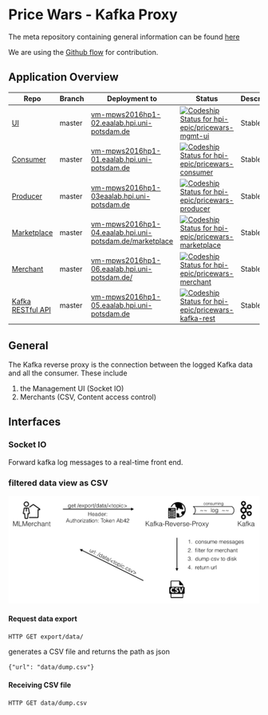 # Price Wars - Kafka Proxy

The meta repository containing general information can be found [here](https://github.com/hpi-epic/masterproject-pricewars)

We are using the [Github flow](https://guides.github.com/introduction/flow/) for contribution.

## Application Overview

| Repo | Branch 	| Deployment to  	| Status | Description |
|--- |---	|---	|---  |---   |
| [UI](https://github.com/hpi-epic/pricewars-mgmt-ui) | master  	|  [vm-mpws2016hp1-02.eaalab.hpi.uni-potsdam.de](http://vm-mpws2016hp1-02.eaalab.hpi.uni-potsdam.de) 	| [ ![Codeship Status for hpi-epic/pricewars-mgmt-ui](https://app.codeship.com/projects/d91a8460-88c2-0134-a385-7213830b2f8c/status?branch=master)](https://app.codeship.com/projects/184009) | Stable |
| [Consumer](https://github.com/hpi-epic/pricewars-consumer) | master  	|  [vm-mpws2016hp1-01.eaalab.hpi.uni-potsdam.de](http://vm-mpws2016hp1-01.eaalab.hpi.uni-potsdam.de) | [ ![Codeship Status for hpi-epic/pricewars-consumer](https://app.codeship.com/projects/96f32950-7824-0134-c83e-5251019101b9/status?branch=master)](https://app.codeship.com/projects/180119) | Stable |
| [Producer](https://github.com/hpi-epic/pricewars-producer) | master  	|  [vm-mpws2016hp1-03eaalab.hpi.uni-potsdam.de](http://vm-mpws2016hp1-03.eaalab.hpi.uni-potsdam.de) | [ ![Codeship Status for hpi-epic/pricewars-producer](https://app.codeship.com/projects/0328e450-88c6-0134-e3d6-7213830b2f8c/status?branch=master)](https://app.codeship.com/projects/184016) | Stable |
| [Marketplace](https://github.com/hpi-epic/pricewars-marketplace) | master  	|  [vm-mpws2016hp1-04.eaalab.hpi.uni-potsdam.de/marketplace](http://vm-mpws2016hp1-04.eaalab.hpi.uni-potsdam.de/marketplace/offers) 	| [ ![Codeship Status for hpi-epic/pricewars-marketplace](https://app.codeship.com/projects/e9d9b3e0-88c5-0134-6167-4a60797e4d29/status?branch=master)](https://app.codeship.com/projects/184015) | Stable |
| [Merchant](https://github.com/hpi-epic/pricewars-merchant) | master  	|  [vm-mpws2016hp1-06.eaalab.hpi.uni-potsdam.de/](http://vm-mpws2016hp1-06.eaalab.hpi.uni-potsdam.de/) 	| [ ![Codeship Status for hpi-epic/pricewars-merchant](https://app.codeship.com/projects/a7d3be30-88c5-0134-ea9c-5ad89f4798f3/status?branch=master)](https://app.codeship.com/projects/184013) | Stable |
| [Kafka RESTful API](https://github.com/hpi-epic/pricewars-kafka-rest) | master  	|  [vm-mpws2016hp1-05.eaalab.hpi.uni-potsdam.de](http://vm-mpws2016hp1-05.eaalab.hpi.uni-potsdam.de) 	|  [ ![Codeship Status for hpi-epic/pricewars-kafka-rest](https://app.codeship.com/projects/f59aa150-92f0-0134-8718-4a1d78af514c/status?branch=master)](https://app.codeship.com/projects/186252) | Stable |


## General

The Kafka reverse proxy is the connection between the logged Kafka data and all the consumer. These include

1. the Management UI (Socket IO)
2. Merchants (CSV, Content access control)

## Interfaces

### Socket IO

Forward kafka log messages to a real-time front end.

### filtered data view as CSV

![](docs/rest_topic.png)

#### Request data export

```
HTTP GET export/data/
```

generates a CSV file and returns the path as json

```
{"url": "data/dump.csv"}
```

#### Receiving CSV file

```HTTP GET data/dump.csv```

